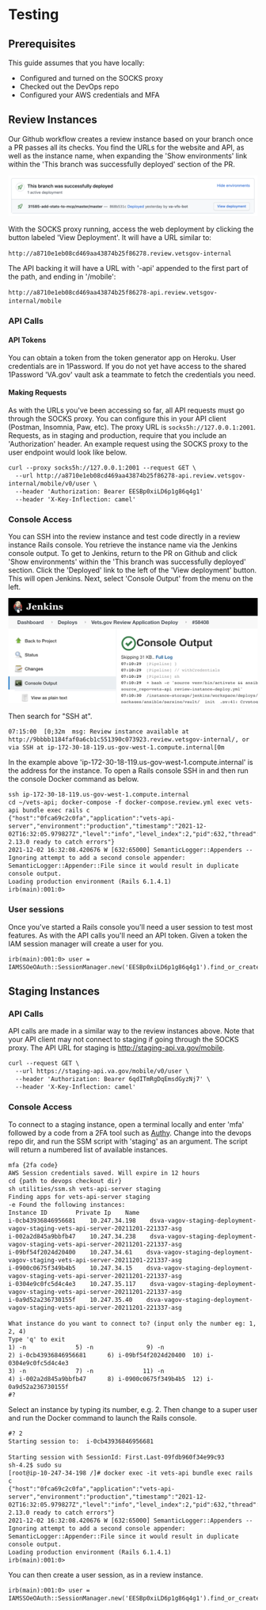 # Testing

## Prerequisites
This guide assumes that you have locally:
* Configured and turned on the SOCKS proxy
* Checked out the DevOps repo
* Configured your AWS credentials and MFA

## Review Instances

Our Github workflow creates a review instance based on your branch once a PR passes all its checks. You find the URLs for the website and API, as well as the instance name, when expanding the 'Show environments'  link within the 'This branch was successfully deployed' section of the PR.

![](../../../../static/img/backend/review-instance-deploy-link.png)

With the SOCKS proxy running, access the web deployment by clicking the button labeled 'View Deployment'. It will have a URL similar to:

`http://a8710e1eb08cd469aa43874b25f86278.review.vetsgov-internal`

The API backing it will have a URL with '-api' appended to the first part of the path, and ending in '/mobile':

`http://a8710e1eb08cd469aa43874b25f86278-api.review.vetsgov-internal/mobile`

### API Calls
#### API Tokens
You can obtain a token from the token generator app on Heroku. User credentials are in 1Password. If you do not yet have access to the shared 1Password 'VA.gov' vault ask a teammate to fetch the credentials you need.

#### Making Requests
As with the URLs you've been accessing so far, all API requests must go through the SOCKS proxy. You can configure this in your API client (Postman, Insomnia, Paw, etc). The proxy URL is `socks5h://127.0.0.1:2001`. Requests, as in staging and production, require that you include an 'Authorization' header. An example request using the SOCKS proxy to the user endpoint would look like below.

```
curl --proxy socks5h://127.0.0.1:2001 --request GET \
  --url http://a8710e1eb08cd469aa43874b25f86278-api.review.vetsgov-internal/mobile/v0/user \
  --header 'Authorization: Bearer EESBp0xiLD6p1g86q4g1'
  --header 'X-Key-Inflection: camel'
```

### Console Access

You can SSH into the review instance and test code directly in a review instance Rails console. You retrieve the instance name via the Jenkins console output. To get to Jenkins, return to the PR on Github and click 'Show environments' within the 'This branch was successfully deployed' section. Click the 'Deployed' link to the left of the 'View deployment' button. This will open Jenkins. Next, select 'Console Output' from the menu on the left.

![](../../../../static/img/backend/jenkins-console-output.png)

Then search for "SSH at".
```
07:15:00  [0;32m  msg: Review instance available at http://9bbbb1184faf0a6cb1c551390c073923.review.vetsgov-internal/, or via SSH at ip-172-30-18-119.us-gov-west-1.compute.internal[0m
```

In the example above 'ip-172-30-18-119.us-gov-west-1.compute.internal' is the address for the instance. To open a Rails console SSH in and then run the console Docker command as below.
```
ssh ip-172-30-18-119.us-gov-west-1.compute.internal
cd ~/vets-api; docker-compose -f docker-compose.review.yml exec vets-api bundle exec rails c
{"host":"0fca69c2c0fa","application":"vets-api-server","environment":"production","timestamp":"2021-12-02T16:32:05.979827Z","level":"info","level_index":2,"pid":632,"thread":"65000","name":"Rails","message":"Raven 2.13.0 ready to catch errors"}
2021-12-02 16:32:08.420676 W [632:65000] SemanticLogger::Appenders -- Ignoring attempt to add a second console appender: SemanticLogger::Appender::File since it would result in duplicate console output.
Loading production environment (Rails 6.1.4.1)
irb(main):001:0>
```

### User sessions

Once you've started a Rails console you'll need a user session to test most features. As with the API calls you'll need an API token. Given a token the IAM session manager will create a user for you.

```
irb(main):001:0> user = IAMSSOeOAuth::SessionManager.new('EESBp0xiLD6p1g86q4g1').find_or_create_user
```

## Staging Instances

### API Calls
API calls are made in a similar way to the review instances above. Note that your API client may not connect to staging if going through the SOCKS proxy. The API URL for staging is http://staging-api.va.gov/mobile.
```
curl --request GET \
  --url https://staging-api.va.gov/mobile/v0/user \
  --header 'Authorization: Bearer 6qdITmRgDqEmsdGyzNj7' \
  --header 'X-Key-Inflection: camel'
```

### Console Access

To connect to a staging instance, open a terminal locally and enter 'mfa' followed by a code from a 2FA tool such as [Authy](https://authy.com/). Change into the devops repo dir, and run the SSM script with 'staging' as an argument. The script will return a numbered list of available instances.

```
mfa {2fa code}
AWS Session credentials saved. Will expire in 12 hours
cd {path to devops checkout dir}
sh utilities/ssm.sh vets-api-server staging
Finding apps for vets-api-server staging
-e Found the following instances:
Instance ID        Private Ip    Name
i-0cb43936846956681    10.247.34.198    dsva-vagov-staging-deployment-vagov-staging-vets-api-server-20211201-221337-asg
i-002a2d845a9bbfb47    10.247.34.238    dsva-vagov-staging-deployment-vagov-staging-vets-api-server-20211201-221337-asg
i-09bf54f2024d20400    10.247.34.61    dsva-vagov-staging-deployment-vagov-staging-vets-api-server-20211201-221337-asg
i-0900c0675f349b4b5    10.247.34.15    dsva-vagov-staging-deployment-vagov-staging-vets-api-server-20211201-221337-asg
i-0304e9c0fc5d4c4e3    10.247.35.117    dsva-vagov-staging-deployment-vagov-staging-vets-api-server-20211201-221337-asg
i-0a9d52a236730155f    10.247.35.40    dsva-vagov-staging-deployment-vagov-staging-vets-api-server-20211201-221337-asg

What instance do you want to connect to? (input only the number eg: 1, 2, 4)
Type 'q' to exit
1) -n              5) -n               9) -n
2) i-0cb43936846956681      6) i-09bf54f2024d20400  10) i-0304e9c0fc5d4c4e3
3) -n              7) -n              11) -n
4) i-002a2d845a9bbfb47      8) i-0900c0675f349b4b5  12) i-0a9d52a236730155f
#?
```

Select an instance by typing its number, e.g. 2. Then change to a super user and run the Docker command to launch the Rails console.

```
#? 2
Starting session to:  i-0cb43936846956681

Starting session with SessionId: First.Last-09fdb960f34e99c93
sh-4.2$ sudo su
[root@ip-10-247-34-198 /]# docker exec -it vets-api bundle exec rails c
{"host":"0fca69c2c0fa","application":"vets-api-server","environment":"production","timestamp":"2021-12-02T16:32:05.979827Z","level":"info","level_index":2,"pid":632,"thread":"65000","name":"Rails","message":"Raven 2.13.0 ready to catch errors"}
2021-12-02 16:32:08.420676 W [632:65000] SemanticLogger::Appenders -- Ignoring attempt to add a second console appender: SemanticLogger::Appender::File since it would result in duplicate console output.
Loading production environment (Rails 6.1.4.1)
irb(main):001:0>
```

You can then create a user session, as in a review instance.
```
irb(main):001:0> user = IAMSSOeOAuth::SessionManager.new('EESBp0xiLD6p1g86q4g1').find_or_create_user
```